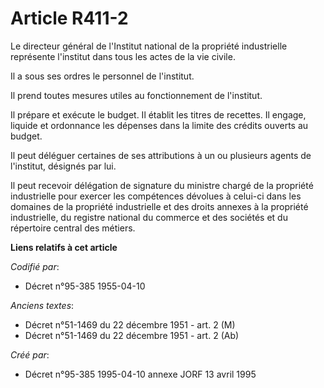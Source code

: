# Article R411-2

Le directeur général de l'Institut national de la propriété industrielle représente l'institut dans tous les actes de la vie
civile.

Il a sous ses ordres le personnel de l'institut.

Il prend toutes mesures utiles au fonctionnement de l'institut.

Il prépare et exécute le budget. Il établit les titres de recettes. Il engage, liquide et ordonnance les dépenses dans la
limite des crédits ouverts au budget.

Il peut déléguer certaines de ses attributions à un ou plusieurs agents de l'institut, désignés par lui.

Il peut recevoir délégation de signature du ministre chargé de la propriété industrielle pour exercer les compétences
dévolues à celui-ci dans les domaines de la propriété industrielle et des droits annexes à la propriété industrielle, du
registre national du commerce et des sociétés et du répertoire central des métiers.

**Liens relatifs à cet article**

_Codifié par_:

  - Décret n°95-385 1955-04-10

_Anciens textes_:

  - Décret n°51-1469 du 22 décembre 1951 - art. 2 (M)
  - Décret n°51-1469 du 22 décembre 1951 - art. 2 (Ab)

_Créé par_:

  - Décret n°95-385 1995-04-10 annexe JORF 13 avril 1995

